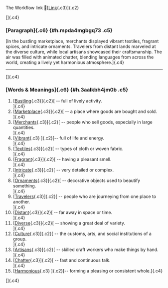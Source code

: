 The Workflow link
👏[[Link](https://www.google.com/url?q=http://www.google.com&sa=D&source=editors&ust=1756442985675619&usg=AOvVaw26zaV91eR9qdso0LUqivBs){.c3}]{.c2}

[]{.c4}

### [Paragraph]{.c6} {#h.mpda4mgbgq73 .c5}

[In the bustling marketplace, merchants displayed vibrant textiles,
fragrant spices, and intricate ornaments. Travelers from distant lands
marveled at the diverse culture, while local artisans showcased their
craftsmanship. The air was filled with animated chatter, blending
languages from across the world, creating a lively yet harmonious
atmosphere.]{.c4}

------------------------------------------------------------------------

[]{.c4}

### [Words & Meanings]{.c6} {#h.3aalkbh4jm0b .c5}

1.  [[Bustling](https://www.google.com/url?q=http://www.google.com&sa=D&source=editors&ust=1756442985677244&usg=AOvVaw1lZPaW_Zjx6aiNqjX1-2Rj){.c3}]{.c2}[ --
    full of lively activity.\
    ]{.c4}
2.  [[Marketplace](https://www.google.com/url?q=http://www.google.com&sa=D&source=editors&ust=1756442985677535&usg=AOvVaw276tODEf7Iz91b8yw2T9BP){.c3}]{.c2}[ --
    a place where goods are bought and sold.\
    ]{.c4}
3.  [[Merchants](https://www.google.com/url?q=http://www.google.com&sa=D&source=editors&ust=1756442985677880&usg=AOvVaw0nFutEc_fLMrjsoNi3dAk9){.c3}]{.c2}[ --
    people who sell goods, especially in large quantities.\
    ]{.c4}
4.  [[Vibrant](https://www.google.com/url?q=http://www.google.com&sa=D&source=editors&ust=1756442985678209&usg=AOvVaw1VdZVRmPm8aE5DP1SSqNYc){.c3}
    ]{.c2}[-- full of life and energy.\
    ]{.c4}
5.  [[Textiles](https://www.google.com/url?q=http://www.google.com&sa=D&source=editors&ust=1756442985678467&usg=AOvVaw0xsPz36uduaHOiOahZebgW){.c3}]{.c2}[ --
    types of cloth or woven fabric.\
    ]{.c4}
6.  [[Fragrant](https://www.google.com/url?q=http://www.google.com&sa=D&source=editors&ust=1756442985678756&usg=AOvVaw0sPbizz4zQ2QWk5gNYksfh){.c3}]{.c2}[ --
    having a pleasant smell.\
    ]{.c4}
7.  [[Intricate](https://www.google.com/url?q=http://www.google.com&sa=D&source=editors&ust=1756442985679030&usg=AOvVaw2jxAa-pgKDBDBb67-F2xth){.c3}]{.c2}[ --
    very detailed or complex.\
    ]{.c4}
8.  [[Ornaments](https://www.google.com/url?q=http://www.google.com&sa=D&source=editors&ust=1756442985679278&usg=AOvVaw3o9vJpPLU9-lV1U_4fl1ms){.c3}]{.c2}[ --
    decorative objects used to beautify something.\
    ]{.c4}
9.  [[Travelers](https://www.google.com/url?q=http://www.google.com&sa=D&source=editors&ust=1756442985679603&usg=AOvVaw0i2j_UxxlOgTEoH8n12Jo_){.c3}]{.c2}[ --
    people who are journeying from one place to another.\
    ]{.c4}
10. [[Distant](https://www.google.com/url?q=http://www.google.com&sa=D&source=editors&ust=1756442985679916&usg=AOvVaw14urRZle-S5gBB3HyDvUh1){.c3}]{.c2}[ --
    far away in space or time.\
    ]{.c4}
11. [[Diverse](https://www.google.com/url?q=http://www.google.com&sa=D&source=editors&ust=1756442985680184&usg=AOvVaw3ocMnHYTufc6xBQ87Gyo5H){.c3}]{.c2}[ --
    showing a great deal of variety.\
    ]{.c4}
12. [[Culture](https://www.google.com/url?q=http://www.google.com&sa=D&source=editors&ust=1756442985680467&usg=AOvVaw1xAW0v9so11dZ_8-2LzT-b){.c3}]{.c2}[ --
    the customs, arts, and social institutions of a group.\
    ]{.c4}
13. [[Artisans](https://www.google.com/url?q=http://www.google.com&sa=D&source=editors&ust=1756442985680781&usg=AOvVaw1FHTQZBvpQqp-g1A4lUrbB){.c3}]{.c2}[ --
    skilled craft workers who make things by hand.\
    ]{.c4}
14. [[Chatter](https://www.google.com/url?q=http://www.google.com&sa=D&source=editors&ust=1756442985681107&usg=AOvVaw12vhgK9yZ-iQ3zH4NnP9rJ){.c3}]{.c2}[ --
    fast and continuous talk.\
    ]{.c4}
15. [[Harmonious](https://www.google.com/url?q=http://www.google.com&sa=D&source=editors&ust=1756442985681379&usg=AOvVaw3YxD6xQVX0f9lkJBjdfUYt){.c3}
    ]{.c2}[-- forming a pleasing or consistent whole.]{.c4}

[]{.c4}

